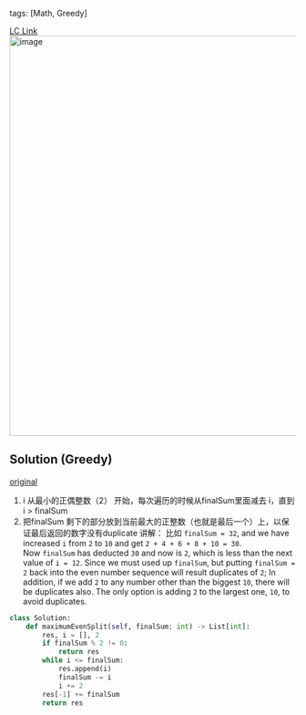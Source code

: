 tags: [Math, Greedy]

[LC Link](https://leetcode.com/problems/maximum-split-of-positive-even-integers)
<img width="702" alt="image" src="https://user-images.githubusercontent.com/41789327/180635284-2a26c000-d410-41bc-8f1d-e4fa68d7a6e4.png">
## Solution (Greedy)
[original](https://leetcode.com/problems/maximum-split-of-positive-even-integers/discuss/1783317/JavaPython-3-Greedy-w-brief-explanation-and-analysis.)

1. i 从最小的正偶整数（2） 开始，每次遍历的时候从finalSum里面减去 i，直到 i > finalSum
2. 把finalSum 剩下的部分放到当前最大的正整数（也就是最后一个）上，以保证最后返回的数字没有duplicate
	讲解： 比如
	`finalSum = 32`, and we have increased `i` from `2` to `10` and get `2 + 4 + 6 + 8 + 10 = 30`. Now `finalSum` has deducted `30` and now is `2`, which is less than the next value of `i = 12`. Since we must used up `finalSum`, but putting `finalSum = 2` back into the even number sequence will result duplicates of `2`; In addition, if we add `2` to any number other than the biggest `10`, there will be duplicates also. The only option is adding `2` to the largest one, `10`, to avoid duplicates.
```python
class Solution:
	def maximumEvenSplit(self, finalSum: int) -> List[int]:
		res, i = [], 2
		if finalSum % 2 != 0:
			return res
		while i <= finalSum:
			res.append(i)
			finalSum -= i
			i += 2
		res[-1] += finalSum
		return res
```